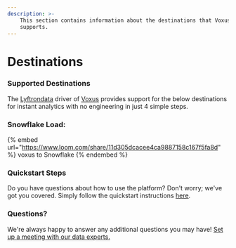 ```yaml
---
description: >-
    This section contains information about the destinations that Voxus
    supports.
---
```


# Destinations

### Supported Destinations

The [Lyftrondata](https://www.lyftrondata.com/) driver of [Voxus](https://www.lyftrondata.com/integration/voxus/) provides support for the below destinations for instant analytics with no engineering in just 4 simple steps.

### Snowflake Load:

{% embed url="https://www.loom.com/share/11d305dcacee4ca9887158c167f5fa8d" %}
voxus to Snowflake
{% endembed %}

### Quickstart Steps

Do you have questions about how to use the platform? Don't worry; we've got you covered. Simply follow the quickstart instructions [here](../../../quickstart-steps.md).

### Questions? <a href="#questions" id="questions"></a>

We're always happy to answer any additional questions you may have! [Set up a meeting with our data experts.](https://www.lyftrondata.com/book-a-meeting/)
